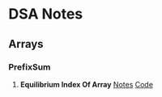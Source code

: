# DSA Notes

## Arrays

### PrefixSum

1. **Equilibrium Index Of Array**
[Notes](Notes/Arrays/PrefisSum/EquilibriumIndexOfArray.pdf)
[Code](Arrays/PrefixSum/EquilibriumIndexOfArray.java)

